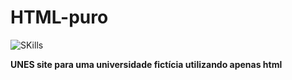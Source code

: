 # HTML-puro

![SKills](https://img.shields.io/badge/HTML5-E34F26?style=for-the-badge&logo=html5&logoColor=white
) <b>
  

<strong>UNES site para uma universidade fictícia utilizando apenas html</strong>
